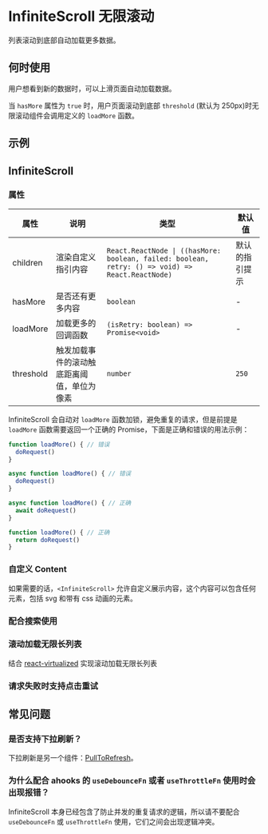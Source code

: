 # InfiniteScroll 无限滚动

列表滚动到底部自动加载更多数据。

## 何时使用

用户想看到新的数据时，可以上滑页面自动加载数据。

当 `hasMore` 属性为 `true` 时，用户页面滚动到底部 `threshold` (默认为 250px)时无限滚动组件会调用定义的 `loadMore` 函数。

## 示例

<code src="./demos/demo1.tsx"></code>

## InfiniteScroll

### 属性

| 属性      | 说明                                       | 类型                                                                                             | 默认值         |
| --------- | ------------------------------------------ | ------------------------------------------------------------------------------------------------ | -------------- |
| children  | 渲染自定义指引内容                         | `React.ReactNode \| ((hasMore: boolean, failed: boolean, retry: () => void) => React.ReactNode)` | 默认的指引提示 |
| hasMore   | 是否还有更多内容                           | `boolean`                                                                                        | -              |
| loadMore  | 加载更多的回调函数                         | `(isRetry: boolean) => Promise<void>`                                                            | -              |
| threshold | 触发加载事件的滚动触底距离阈值，单位为像素 | `number`                                                                                         | `250`          |

InfiniteScroll 会自动对 `loadMore` 函数加锁，避免重复的请求，但是前提是 `loadMore` 函数需要返回一个正确的 Promise，下面是正确和错误的用法示例：

```js
function loadMore() { // 错误
  doRequest()
}

async function loadMore() { // 错误
  doRequest()
}

async function loadMore() { // 正确
  await doRequest()
}

function loadMore() { // 正确
  return doRequest()
}
```

### 自定义 Content

如果需要的话，`<InfiniteScroll>` 允许自定义展示内容，这个内容可以包含任何元素，包括 svg 和带有 css 动画的元素。

<code src="./demos/content.tsx"></code>

### 配合搜索使用

<code src="./demos/demo3.tsx"></code>

### 滚动加载无限长列表

结合 [react-virtualized](https://github.com/bvaughn/react-virtualized) 实现滚动加载无限长列表

<code src="./demos/demo2.tsx"></code>

### 请求失败时支持点击重试

<code src="./demos/demo4.tsx"></code>

## 常见问题

### 是否支持下拉刷新？

下拉刷新是另一个组件：[PullToRefresh](/zh/components/pull-to-refresh)。

### 为什么配合 ahooks 的 `useDebounceFn` 或者 `useThrottleFn` 使用时会出现报错？

InfiniteScroll 本身已经包含了防止并发的重复请求的逻辑，所以请不要配合 `useDebounceFn` 或 `useThrottleFn` 使用，它们之间会出现逻辑冲突。
